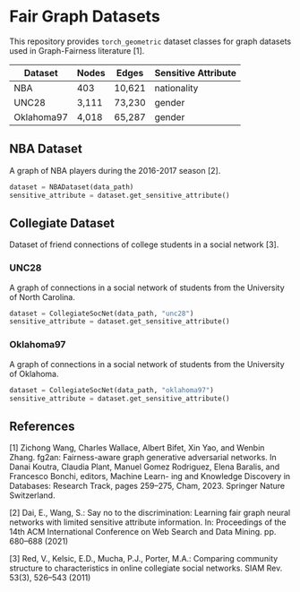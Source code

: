 # Fair Graph Datasets

This repository provides `torch_geometric` dataset classes for graph datasets used in Graph-Fairness literature [1].

| Dataset    | Nodes | Edges  | Sensitive Attribute |
|------------|-------|--------|---------------------|
| NBA        | 403   | 10,621 | nationality         |
| UNC28      | 3,111 | 73,230 | gender              |
| Oklahoma97 | 4,018 | 65,287 | gender              |

## NBA Dataset
A graph of NBA players during the 2016-2017 season [2].

```python
dataset = NBADataset(data_path)
sensitive_attribute = dataset.get_sensitive_attribute()
```

## Collegiate Dataset
Dataset of friend connections of college students in a social network [3].

### UNC28
A graph of connections in a social network of students from the University of
North Carolina.

```python
dataset = CollegiateSocNet(data_path, "unc28")
sensitive_attribute = dataset.get_sensitive_attribute()
```

### Oklahoma97
A graph of connections in a social network of students from the University
of Oklahoma.

```python
dataset = CollegiateSocNet(data_path, "oklahoma97")
sensitive_attribute = dataset.get_sensitive_attribute()
```


## References

[1] Zichong Wang, Charles Wallace, Albert Bifet, Xin Yao, and Wenbin Zhang. fg2an:
Fairness-aware graph generative adversarial networks. In Danai Koutra, Claudia Plant,
Manuel Gomez Rodriguez, Elena Baralis, and Francesco Bonchi, editors, Machine Learn-
ing and Knowledge Discovery in Databases: Research Track, pages 259–275, Cham, 2023.
Springer Nature Switzerland.

[2] Dai, E., Wang, S.: Say no to the discrimination: Learning fair graph neural networks
with limited sensitive attribute information. In: Proceedings of the 14th ACM
International Conference on Web Search and Data Mining. pp. 680–688 (2021)

[3] Red, V., Kelsic, E.D., Mucha, P.J., Porter, M.A.: Comparing community structure
to characteristics in online collegiate social networks. SIAM Rev. 53(3), 526–543
(2011)
